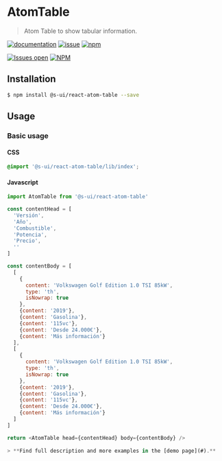 # AtomTable

> Atom Table to show tabular information.

[![documentation](https://img.shields.io/badge/read%20the%20doc-black?logo=readthedocs)](https://sui-components.vercel.app/workbench/atom/table/)
[![issue](https://img.shields.io/badge/report%20a%20bug-black?logo=openbugbounty&logoColor=red)](https://github.com/SUI-Components/sui-components/issues/new?&projects=4&template=bug-report.yml&assignees=&template=report-a-bug.yml&title=🪲+&labels=bug,component,atom,table)
[![npm](https://img.shields.io/npm/dt/%40s-ui/react-atom-table?logo=npm&labelColor=black)](https://www.npmjs.com/package/@s-ui/react-atom-table)

[![Issues open](https://img.shields.io/github/issues-search/SUI-Components/sui-components?query=is%3Aopen%20label%3Acomponent%20label%3Atable&logo=openbugbounty&logoColor=red&label=issues%20open&color=red)](https://github.com/SUI-Components/sui-components/issues?q=is%3Aopen+label%3Acomponent+label%3Atable)
[![NPM](https://img.shields.io/npm/l/%40s-ui%2Freact-atom-table)](https://github.com/SUI-Components/sui-components/blob/main/components/atom/table/LICENSE.md)

## Installation

```sh
$ npm install @s-ui/react-atom-table --save
```

## Usage

### Basic usage

#### CSS

```scss
@import '@s-ui/react-atom-table/lib/index';
```

#### Javascript

```js
import AtomTable from '@s-ui/react-atom-table'

const contentHead = [
  'Versión',
  'Año',
  'Combustible',
  'Potencia',
  'Precio',
  ''
]

const contentBody = [
  [
    {
      content: 'Volkswagen Golf Edition 1.0 TSI 85kW',
      type: 'th',
      isNowrap: true
    },
    {content: '2019'},
    {content: 'Gasolina'},
    {content: '115vc'},
    {content: 'Desde 24.000€'},
    {content: 'Más información'}
  ],
  [
    {
      content: 'Volkswagen Golf Edition 1.0 TSI 85kW',
      type: 'th',
      isNowrap: true
    },
    {content: '2019'},
    {content: 'Gasolina'},
    {content: '115vc'},
    {content: 'Desde 24.000€'},
    {content: 'Más información'}
  ]
]

return <AtomTable head={contentHead} body={contentBody} />
  
> **Find full description and more examples in the [demo page](#).**
```
